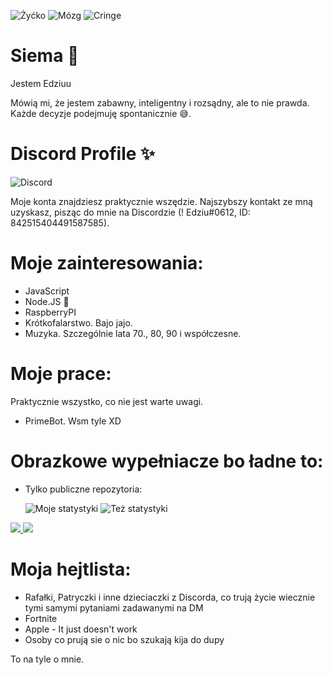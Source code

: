 ![Żyćko](https://img.shields.io/badge/Życie-owszem-mint.svg) ![Mózg](https://img.shields.io/badge/Mózg-100%25-mint.svg) ![Cringe](https://img.shields.io/badge/Cringe-trochę-orange.svg)
# Siema 👋
Jestem Edziuu

Mówią mi, że jestem zabawny, inteligentny i rozsądny, ale to nie prawda. Każde decyzje podejmuję spontanicznie 😅.


# Discord Profile ✨
![Discord](https://discord.c99.nl/widget/theme-3/842515404491587585.png)

Moje konta znajdziesz praktycznie wszędzie. Najszybszy kontakt ze mną uzyskasz, pisząc do mnie na Discordzie (! Edziu#0612, ID: 842515404491587585).
# Moje zainteresowania:
- JavaScript
- Node.JS 💖
- RaspberryPI
- Krótkofalarstwo. Bajo jajo.
- Muzyka. Szczególnie lata 70., 80, 90 i współczesne.

# Moje prace:
Praktycznie wszystko, co nie jest warte uwagi.
- PrimeBot. Wsm tyle XD

# Obrazkowe wypełniacze bo ładne to:
- Tylko publiczne repozytoria:


    ![Moje statystyki](https://github-readme-stats.vercel.app/api?username=Edziuu&theme=blue-green)
    ![Też statystyki](https://github-readme-stats.vercel.app/api/top-langs/?username=Edziuu&theme=blue-green)
    
<a href="https://github.com/Edziuu?tab=followers">
  <img src="https://img.shields.io/github/followers/Edziuu">
</a>
<a href="https://github.com/Edziuu">
   <img src="https://komarev.com/ghpvc/?username=Edziuu">
</a>

# Moja hejtlista:
- Rafałki, Patryczki i inne dzieciaczki z Discorda, co trują życie wiecznie tymi samymi pytaniami zadawanymi na DM
- Fortnite
- Apple - It just doesn't work
- Osoby co prują sie o nic bo szukają kija do dupy

To na tyle o mnie.
